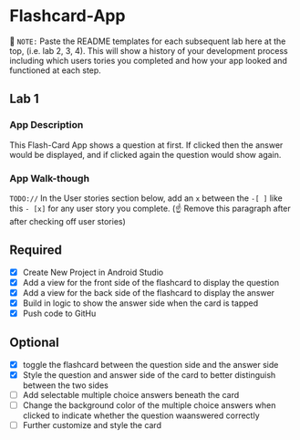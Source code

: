 # Flashcard-App

📝 `NOTE:` Paste the README templates for each subsequent lab here at the top, (i.e. lab 2, 3, 4). This will show a history of your development process including which users tories you completed and how your app looked and functioned at each step.

## Lab 1

### App Description
  This Flash-Card App shows a question at first. If clicked then the answer would be displayed, and if clicked again the question would show again.

### App Walk-though

<blockquote class="imgur-embed-pub" lang="en" data-id="a/8aJNqVa" data-context="false" ><a href="//imgur.com/a/8aJNqVa"></a></blockquote><script async src="//s.imgur.com/min/embed.js" charset="utf-8"></script>

`TODO://` In the User stories section below, add an `x` between the `-[ ]` like this `- [x]` for any user story you complete. (☝️ Remove this paragraph after after checking off user stories)

## Required
- [x] Create New Project in Android Studio
- [x] Add a view for the front side of the flashcard to display the question
- [x] Add a view for the back side of the flashcard to display the answer
- [x] Build in logic to show the answer side when the card is tapped
- [x] Push code to GitHu
## Optional
- [x] toggle the flashcard between the question side and the answer side
- [x] Style the question and answer side of the card to better distinguish between the two sides
- [ ] Add selectable multiple choice answers beneath the card
- [ ] Change the background color of the multiple choice answers when clicked to indicate whether the question waanswered correctly
- [ ] Further customize and style the card

